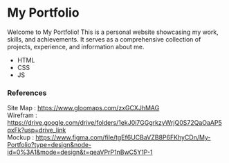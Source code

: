 <h1>My Portfolio</h1>

Welcome to My Portfolio! This is a personal website showcasing my work, skills, and 
achievements. It serves as a comprehensive collection of projects, experience, and information 
about me.

<ul>
  <li>HTML</li>
  <li>CSS</li>
  <li>JS</li>
</ul>

<h3>References</h3>

Site Map : https://www.gloomaps.com/zxGCXJhMAG <br>
Wirefram : https://drive.google.com/drive/folders/1ekJ0i7GGgrkzyWrjQ0S72QaOaAP5qxFk?usp=drive_link<br>
Mockup : https://www.figma.com/file/tgEf6UCBaVZB8P6FKhyCDn/My-Portfolio?type=design&node-id=0%3A1&mode=design&t=qeaVPrP1nBwC5Y1P-1
